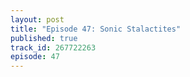 ```yaml
---
layout: post
title: "Episode 47: Sonic Stalactites"
published: true
track_id: 267722263
episode: 47
---
```

<div class='list post-player' track='{{page.track_id}}'></div>
